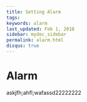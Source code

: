 ```yaml
---
title: Setting Alarm
tags:
keywords: alarm
last_updated: Feb 1, 2018
sidebar: mydoc_sidebar
permalink: alarm.html
disqus: true
---
```


# Alarm
askjfh;ahfl;wafassd22222222